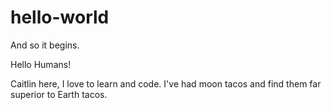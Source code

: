 # hello-world
And so it begins.

Hello Humans!

Caitlin here, I love to learn and code.
I've had moon tacos and find them far superior to Earth tacos.
